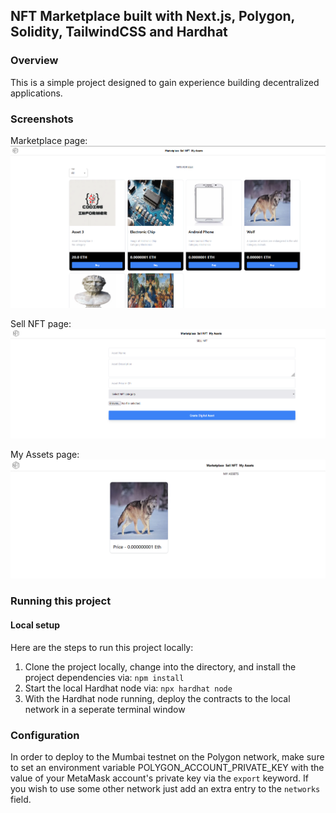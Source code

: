 ## NFT Marketplace built with Next.js, Polygon, Solidity, TailwindCSS and Hardhat

### Overview 
This is a simple project designed to gain experience building decentralized applications. 

### Screenshots
Marketplace page:
![Marketplace page](/screenshots/marketplace_image1.png)

Sell NFT page:
![Sell NFT page](/screenshots/sellNFT_image1.png)

My Assets page:
![My Assets page](/screenshots/myAssets_image1.png)

### Running this project 

#### Local setup 
Here are the steps to run this project locally:
1. Clone the project locally, change into the directory, and install the project dependencies via: ```npm install```
2. Start the local Hardhat node via: ```npx hardhat node``` 
3. With the Hardhat node running, deploy the contracts to the local network in a seperate terminal window 


### Configuration 
In order to deploy to the Mumbai testnet on the Polygon network, make sure to set an environment variable POLYGON_ACCOUNT_PRIVATE_KEY with the value of your MetaMask account's private key via the ```export``` keyword. If you wish to use some other network just add an extra entry to the ```networks``` field. 



